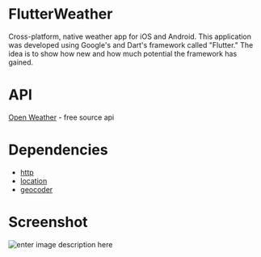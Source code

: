 # FlutterWeather
Cross-platform, native weather app for iOS and Android. This application was developed using Google's and Dart's framework called "Flutter." The idea is to show how new and how much potential the framework has gained.

# API
[Open Weather](https://openweathermap.org/api) - free source api

# Dependencies 

 - [http](https://github.com/dart-lang/http)
 - [location](https://github.com/Lyokone/flutterlocation)
 - [geocoder](https://github.com/aloisdeniel/flutter_geocoder)

# Screenshot
![enter image description here](screenshots/screen.png)
